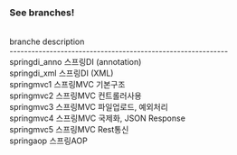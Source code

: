 <h3>See branches!</h3><br />
branche                description<br />
------------------------------------------------------------<br />
springdi_anno          스프링DI (annotation)<br />
springdi_xml           스프링DI (XML)<br />
springmvc1             스프링MVC 기본구조<br />
springmvc2             스프링MVC 컨트롤러사용<br />
springmvc3             스프링MVC 파일업로드, 예외처리<br />
springmvc4             스프링MVC 국제화, JSON Response<br />
springmvc5             스프링MVC Rest통신<br />
springaop              스프링AOP<br />


